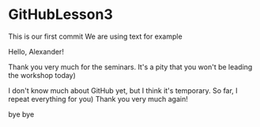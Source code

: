 # GitHubLesson3

This is our first commit
We are using text for example

Hello, Alexander! 

Thank you very much for the seminars. It's a pity that you won't be leading the workshop today) 

I don't know much about GitHub yet, but I think it's temporary. So far, I repeat everything for you) 
Thank you very much again! 

bye bye 